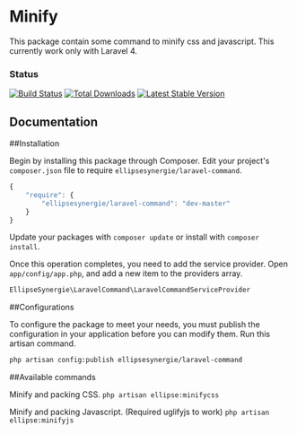 # Minify

This package contain some command to minify css and javascript. This currently work only with Laravel 4.

### Status

[![Build Status](https://travis-ci.org/ellipsesynergie/laravel-command.png?branch=master)](https://travis-ci.org/ellipsesynergie/laravel-command)
[![Total Downloads](https://poser.pugx.org/ellipsesynergie/laravel-command/downloads.png)](https://packagist.org/packages/ellipsesynergie/laravel-command)
[![Latest Stable Version](https://poser.pugx.org/ellipsesynergie/laravel-command/v/stable.png)](https://packagist.org/packages/ellipsesynergie/laravel-command)

## Documentation

##Installation

Begin by installing this package through Composer. Edit your project's `composer.json` file to require `ellipsesynergie/laravel-command`.

```javascript
{
    "require": {
        "ellipsesynergie/laravel-command": "dev-master"
    }
}
```

Update your packages with `composer update` or install with `composer install`.

Once this operation completes, you need to add the service provider. Open `app/config/app.php`, and add a new item to the providers array.

```php
EllipseSynergie\LaravelCommand\LaravelCommandServiceProvider
```

##Configurations

To configure the package to meet your needs, you must publish the configuration in your application before you can modify them. Run this artisan command.

```bash
php artisan config:publish ellipsesynergie/laravel-command
```

##Available commands

Minify and packing CSS.
`php artisan ellipse:minifycss`

Minify and packing Javascript. (Required uglifyjs to work)
`php artisan ellipse:minifyjs`
